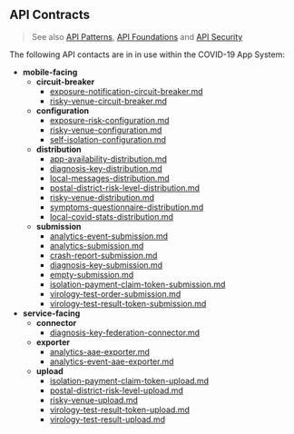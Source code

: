 ## API Contracts

> See also  [API Patterns](../api-patterns.md),  [API Foundations](../api-foundation.md) and [API Security](../api-security.md)

The following API contacts are in in use within the COVID-19 App System:

 - __mobile-facing__
   - __circuit-breaker__
     - [exposure-notification-circuit-breaker.md](mobile-facing/circuit-breaker/exposure-notification-circuit-breaker.md)
     - [risky-venue-circuit-breaker.md](mobile-facing/circuit-breaker/risky-venue-circuit-breaker.md)
   - __configuration__
     - [exposure-risk-configuration.md](mobile-facing/configuration/exposure-risk-configuration.md)
     - [risky-venue-configuration.md](mobile-facing/configuration/risky-venue-configuration.md)
     - [self-isolation-configuration.md](mobile-facing/configuration/self-isolation-configuration.md)
   - __distribution__
     - [app-availability-distribution.md](mobile-facing/distribution/app-availability-distribution.md)
     - [diagnosis-key-distribution.md](mobile-facing/distribution/diagnosis-key-distribution.md)
     - [local-messages-distribution.md](mobile-facing/distribution/local-messages-distribution.md)
     - [postal-district-risk-level-distribution.md](mobile-facing/distribution/postal-district-risk-level-distribution.md)
     - [risky-venue-distribution.md](mobile-facing/distribution/risky-venue-distribution.md)
     - [symptoms-questionnaire-distribution.md](mobile-facing/distribution/symptoms-questionnaire-distribution.md)
     - [local-covid-stats-distribution.md](mobile-facing/distribution/local-covid-stats-distribution.md)
   - __submission__
     - [analytics-event-submission.md](mobile-facing/submission/analytics-event-submission.md)
     - [analytics-submission.md](mobile-facing/submission/analytics-submission.md)
     - [crash-report-submission.md](mobile-facing/submission/crash-report-submission.md)
     - [diagnosis-key-submission.md](mobile-facing/submission/diagnosis-key-submission.md)
     - [empty-submission.md](mobile-facing/submission/empty-submission.md)
     - [isolation-payment-claim-token-submission.md](mobile-facing/submission/isolation-payment-claim-token-submission.md)
     - [virology-test-order-submission.md](mobile-facing/submission/virology-test-order-submission.md)
     - [virology-test-result-token-submission.md](mobile-facing/submission/virology-test-result-token-submission.md)
 - __service-facing__
   - __connector__
     - [diagnosis-key-federation-connector.md](service-facing/connector/diagnosis-key-federation-connector.md)
   - __exporter__
     - [analytics-aae-exporter.md](service-facing/exporter/analytics-aae-exporter.md)
     - [analytics-event-aae-exporter.md](service-facing/exporter/analytics-event-aae-exporter.md)
   - __upload__
     - [isolation-payment-claim-token-upload.md](service-facing/upload/isolation-payment-claim-token-upload.md)
     - [postal-district-risk-level-upload.md](service-facing/upload/postal-district-risk-level-upload.md)
     - [risky-venue-upload.md](service-facing/upload/risky-venue-upload.md)
     - [virology-test-result-token-upload.md](service-facing/upload/virology-test-result-token-upload.md)
     - [virology-test-result-upload.md](service-facing/upload/virology-test-result-upload.md)
